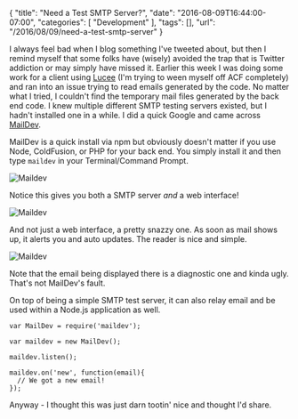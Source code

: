 
{
	"title": "Need a Test SMTP Server?",
	"date": "2016-08-09T16:44:00-07:00",
	"categories": [
		"Development"
	],
	"tags": [],
	"url": "/2016/08/09/need-a-test-smtp-server"
}

I always feel bad when I blog something I've tweeted about, but then I remind myself that some folks have (wisely) avoided the trap that is Twitter addiction or may simply have missed it. Earlier this week I was doing some work for a client using [Lucee](http://lucee.org/) (I'm trying to ween myself off ACF completely) and ran into an issue trying to read emails generated by the code. No matter what I tried, I couldn't find the temporary mail files generated by the back end code. I knew multiple different SMTP testing servers existed, but I hadn't installed one in a while. I did a quick Google and came across [MailDev](https://www.npmjs.com/package/maildev).

MailDev is a quick install via npm but obviously doesn't matter if you use Node, ColdFusion, or PHP for your back end. You simply install it and then type <code>maildev</code> in your Terminal/Command Prompt.

![Maildev](https://static.raymondcamden.com/images/2016/08/maildev1.jpg) 

Notice this gives you both a SMTP server *and* a web interface!

![Maildev](https://static.raymondcamden.com/images/2016/08/maildev2.jpg) 

And not just a web interface, a pretty snazzy one. As soon as mail shows up, it alerts you and auto updates. The reader is nice and simple.

![Maildev](https://static.raymondcamden.com/images/2016/08/maildev3.jpg) 

Note that the email being displayed there is a diagnostic one and kinda ugly. That's not MailDev's fault. 

On top of being a simple SMTP test server, it can also relay email and be used within a Node.js application as well. 

<pre><code class="language-javascript">var MailDev = require('maildev');
 
var maildev = new MailDev();
 
maildev.listen();
 
maildev.on('new', function(email){
  // We got a new email! 
});</code></pre>

Anyway - I thought this was just darn tootin' nice and thought I'd share.
